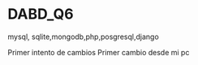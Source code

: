 # DABD_Q6
mysql, sqlite,mongodb,php,posgresql,django

Primer intento de cambios
Primer cambio desde mi pc
